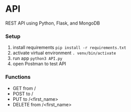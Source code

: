 # API
REST API using Python, Flask, and MongoDB

### Setup
1.  install requirements
    ```pip install -r requirements.txt```
2.  activate virtual environment
    ```. venv/bin/activate```
3.  run app
    ```python3 API.py```
4.  open Postman to test API

### Functions
-  GET from <URI>/
-  POST to <URI>/
-  PUT to <URI>/<first_name>
-  DELETE from <URI>/<first_name>

